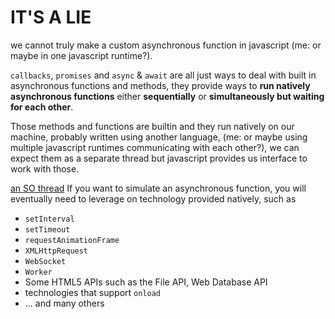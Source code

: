 # IT'S A LIE
we cannot truly make a custom asynchronous function in javascript (me: or maybe in one javascript runtime?).

```callbacks```, ```promises``` and ```async``` & ```await``` are all just ways to deal with built in asynchronous functions and methods, they provide ways to **run natively asynchronous functions** either **sequentially** or **simultaneously but waiting for each other**.

Those methods and functions are builtin and they run natively on our machine, probably written using another language, (me: or maybe using multiple javascript runtimes communicating with each other?), we can expect them as a separate thread but javascript provides us interface to work with those.

[an SO thread](https://stackoverflow.com/questions/9516900/how-can-i-create-an-asynchronous-function-in-javascript)
If you want to simulate an asynchronous function, you will eventually need to leverage on technology provided natively, such as

- ```setInterval```
- ```setTimeout```
- ```requestAnimationFrame```
- ```XMLHttpRequest```
- ```WebSocket```
- ```Worker```
- Some HTML5 APIs such as the File API, Web Database API
- technologies that support ```onload```
- ... and many others

